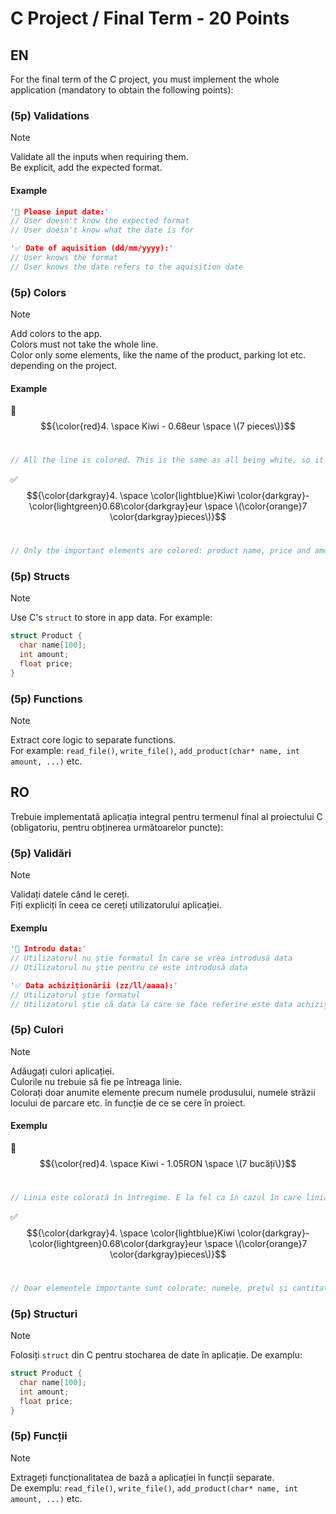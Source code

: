 # C Project / Final Term - 20 Points
## EN
For the final term of the C project, you must implement the whole application (mandatory to obtain the following points):

### (5p) Validations
> [!note]
> Validate all the inputs when requiring them.<br/>
> Be explicit, add the expected format.

#### Example

```cpp
'🚫 Please input date:'
// User doesn't know the expected format
// User doesn't know what the date is for

'✅ Date of aquisition (dd/mm/yyyy):'
// User knows the format
// User knows the date refers to the aquisition date
```


### (5p) Colors
> [!note]
> Add colors to the app.<br/>
> Colors must not take the whole line.<br/>
> Color only some elements, like the name of the product, parking lot etc. depending on the project.

#### Example

🚫 $${\color{red}4. \space Kiwi - 0.68eur \space \(7 pieces\)}$$<br/>
```cpp
// All the line is colored. This is the same as all being white, so it's not counted as you using colors
```

✅ $${\color{darkgray}4. \space \color{lightblue}Kiwi \color{darkgray}- \color{lightgreen}0.68\color{darkgray}eur \space \(\color{orange}7 \color{darkgray}pieces\)}$$<br/>
```cpp
// Only the important elements are colored: product name, price and amount
```

### (5p) Structs
> [!note]
> Use C's `struct` to store in app data. For example:
```cpp
struct Product {
  char name[100];
  int amount;
  float price;
}
```

### (5p) Functions
> [!note]
> Extract core logic to separate functions.<br/>
> For example: `read_file()`, `write_file()`, `add_product(char* name, int amount, ...)` etc.

## RO
Trebuie implementată aplicația integral pentru termenul final al proiectului C (obligatoriu, pentru obținerea următoarelor puncte):

### (5p) Validări
> [!note]
> Validați datele când le cereți.<br/>
> Fiți expliciți în ceea ce cereți utilizatorului aplicației.

#### Exemplu

```cpp
'🚫 Introdu data:'
// Utilizatorul nu știe formatul în care se vrea introdusă data
// Utilizatorul nu știe pentru ce este introdusă data

'✅ Data achiziționării (zz/ll/aaaa):'
// Utilizatorul știe formatul
// Utilizatorul știe că data la care se face referire este data achiziționării
```


### (5p) Culori
> [!note]
> Adăugați culori aplicației.<br/>
> Culorile nu trebuie să fie pe întreaga linie.<br/>
> Colorați doar anumite elemente precum numele produsului, numele străzii locului de parcare etc. în funcție de ce se cere în proiect.

#### Exemplu

🚫 $${\color{red}4. \space Kiwi - 1.05RON \space \(7 bucăți\)}$$<br/>
```cpp
// Linia este colorată în întregime. E la fel ca în cazul în care linia era albă, acest mod nu se contorizează ca folosire de culori.
```

✅ $${\color{darkgray}4. \space \color{lightblue}Kiwi \color{darkgray}- \color{lightgreen}0.68\color{darkgray}eur \space \(\color{orange}7 \color{darkgray}pieces\)}$$<br/>
```cpp
// Doar elementele importante sunt colorate: numele, prețul și cantitatea produsului
```

### (5p) Structuri
> [!note]
> Folosiți `struct` din C pentru stocharea de date în aplicație. De examplu:
```cpp
struct Product {
  char name[100];
  int amount;
  float price;
}
```

### (5p) Funcții
> [!note]
> Extrageți funcționalitatea de bază a aplicației în funcții separate.<br/>
> De exemplu: `read_file()`, `write_file()`, `add_product(char* name, int amount, ...)` etc.

